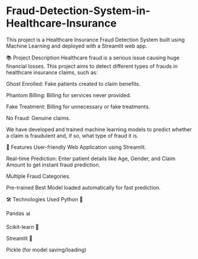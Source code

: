 # Fraud-Detection-System-in-Healthcare-Insurance

This project is a Healthcare Insurance Fraud Detection System built using Machine Learning and deployed with a Streamlit web app.

📚 Project Description
Healthcare fraud is a serious issue causing huge financial losses. This project aims to detect different types of frauds in healthcare insurance claims, such as:

Ghost Enrolled: Fake patients created to claim benefits.

Phantom Billing: Billing for services never provided.

Fake Treatment: Billing for unnecessary or fake treatments.

No Fraud: Genuine claims.

We have developed and trained machine learning models to predict whether a claim is fraudulent and, if so, what type of fraud it is.

🚀 Features
User-friendly Web Application using Streamlit.

Real-time Prediction: Enter patient details like Age, Gender, and Claim Amount to get instant fraud prediction.

Multiple Fraud Categories.

Pre-trained Best Model loaded automatically for fast prediction.

🛠️ Technologies Used
Python 🐍

Pandas 📊

Scikit-learn 🤖

Streamlit 🎈

Pickle (for model saving/loading)
